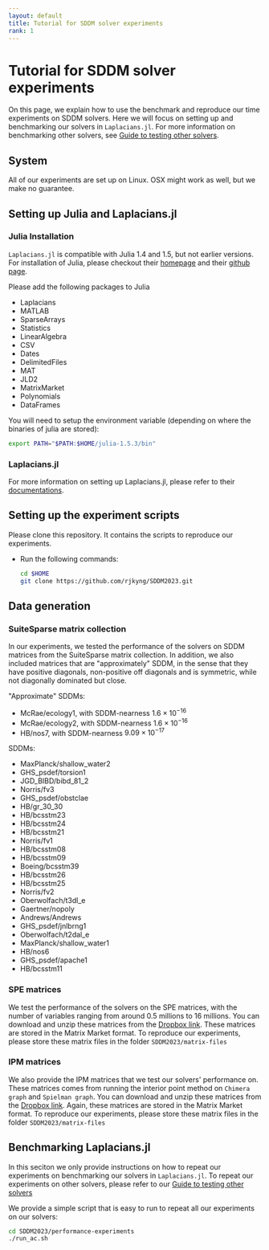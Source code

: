 ```yaml
---
layout: default
title: Tutorial for SDDM solver experiments
rank: 1
---
```


# Tutorial for SDDM solver experiments

On this page, we explain how to use the benchmark and reproduce our time experiments on 
SDDM solvers. Here we will focus on setting up and benchmarking our solvers in `Laplacians.jl`.
For more information on benchmarking other solvers, see [Guide to testing other solvers](Guide.md).

## System 

All of our experiments are set up on Linux. OSX might work as well, but we make no guarantee.

## Setting up Julia and Laplacians.jl

### Julia Installation

`Laplacians.jl` is compatible with Julia 1.4 and 1.5, but not earlier versions. For installation 
of Julia, please checkout their [homepage](https://julialang.org/) and their 
[github page](https://github.com/JuliaLang/julia).

Please add the following packages to Julia
- Laplacians
- MATLAB
- SparseArrays
- Statistics
- LinearAlgebra
- CSV
- Dates
- DelimitedFiles
- MAT
- JLD2
- MatrixMarket
- Polynomials
- DataFrames

You will need to setup the environment variable (depending on where the binaries of julia 
are stored):
```bash
export PATH="$PATH:$HOME/julia-1.5.3/bin"
```

### Laplacians.jl

For more information on setting up Laplacians.jl, please refer to their [documentations](https://docs.juliahub.com/Laplacians/poVbr/1.1.1/). 
<!-- This is probably not the correct version though -->

## Setting up the experiment scripts

Please clone this repository. It contains the scripts to reproduce our experiments. 
<!-- There might be changes to the exact repo which we clone from -->

- Run the following commands:

    ```bash
    cd $HOME
    git clone https://github.com/rjkyng/SDDM2023.git
    ```

## Data generation

### SuiteSparse matrix collection

In our experiments, we tested the performance of the solvers on SDDM matrices from
the SuiteSparse matrix collection. In addition, we also included matrices
that are "approximately" SDDM, in the sense that they have positive diagonals, non-positive off diagonals and is symmetric, while not diagonally dominated but close.
<!-- Github markdown does not support inline latex
In particular, for such an $n\times n$ matrix $M$, if $\min_{i\in[n]}\lvert (M \mathbf{1})_i/M_{ii}\rvert\leq \epsilon$ for some small value $\epsilon$, then
we say $M$ is "approximately" SDD. We call $\min_{i\in[n]}\lvert (M \mathbf{1})_i/M_{ii}\rvert$ the SDDness. In our experiments, we set $\epsilon$ to be ten times the
machine epsilon. We excluded all matrices with less than 1000 non-zeros so that the
overheads are negligible. The following are all the matrices that we included: -->

"Approximate" SDDMs:

- McRae/ecology1, with SDDM-nearness $1.6\times 10^{-16}$
- McRae/ecology2, with SDDM-nearness $1.6\times 10^{-16}$
- HB/nos7, with SDDM-nearness $9.09\times 10^{-17}$

SDDMs:

- MaxPlanck/shallow_water2
- GHS_psdef/torsion1
- JGD_BIBD/bibd_81_2
- Norris/fv3
- GHS_psdef/obstclae
- HB/gr_30_30
- HB/bcsstm23
- HB/bcsstm24
- HB/bcsstm21
- Norris/fv1
- HB/bcsstm08
- HB/bcsstm09
- Boeing/bcsstm39
- HB/bcsstm26
- HB/bcsstm25
- Norris/fv2
- Oberwolfach/t3dl_e
- Gaertner/nopoly
- Andrews/Andrews
- GHS_psdef/jnlbrng1
- Oberwolfach/t2dal_e
- MaxPlanck/shallow_water1
- HB/nos6
- GHS_psdef/apache1
- HB/bcsstm11

### SPE matrices

We test the performance of the solvers on the SPE matrices, with the number of variables ranging from around 0.5 millions to 16 millions. You can download and unzip these matrices from the [Dropbox link](https://www.dropbox.com/s/7fp4yq69brcew8g/spe.zip?dl=0). These matrices are stored in the Matrix Market format. To reproduce our experiments, please store these matrix files in the folder `SDDM2023/matrix-files`

### IPM matrices

We also provide the IPM matrices that we test our solvers' performance on. These matrices comes from running the interior point method on `Chimera graph` and `Spielman graph`. You can download and unzip these matrices from the [Dropbox link](https://www.dropbox.com/s/qvobilehu9vzeqm/ipmMat.zip?dl=0). Again, these matrices are stored in the Matrix Market format. To reproduce our experiments, please store these matrix files in the folder `SDDM2023/matrix-files`
## Benchmarking Laplacians.jl

In this seciton we only provide instructions on how 
to repeat our experiments on benchmarking our solvers in `Laplacians.jl`.
To repeat our experiments on other solvers, please refer to 
our [Guide to testing other solvers](Guide.md)

We provide a simple script that is easy to run to repeat all our 
experiments on our solvers:

```bash
cd SDDM2023/performance-experiments
./run_ac.sh
```
